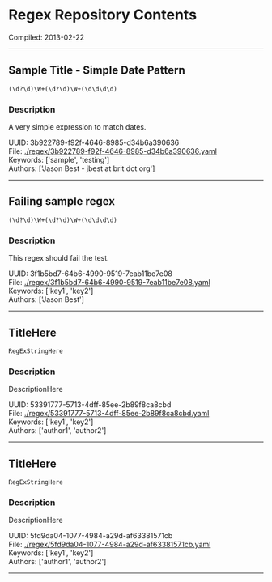 # Regex Repository Contents  

Compiled: 2013-02-22  

---  
## Sample Title - Simple Date Pattern  
    (\d?\d)\W+(\d?\d)\W+(\d\d\d\d)  
### Description  
A very simple expression to match dates.  

UUID: 3b922789-f92f-4646-8985-d34b6a390636  
File: [./regex/3b922789-f92f-4646-8985-d34b6a390636.yaml](../regex/3b922789-f92f-4646-8985-d34b6a390636.yaml)  
Keywords: ['sample', 'testing']  
Authors: ['Jason Best - jbest at brit dot org']  

---  
## Failing sample regex  
    (\d?\d)\W+(\d?\d)\W+(\d\d\d\d)  
### Description  
This regex should fail the test.  

UUID: 3f1b5bd7-64b6-4990-9519-7eab11be7e08  
File: [./regex/3f1b5bd7-64b6-4990-9519-7eab11be7e08.yaml](../regex/3f1b5bd7-64b6-4990-9519-7eab11be7e08.yaml)  
Keywords: ['key1', 'key2']  
Authors: ['Jason Best']  

---  
## TitleHere  
    RegExStringHere  
### Description  
DescriptionHere  

UUID: 53391777-5713-4dff-85ee-2b89f8ca8cbd  
File: [./regex/53391777-5713-4dff-85ee-2b89f8ca8cbd.yaml](../regex/53391777-5713-4dff-85ee-2b89f8ca8cbd.yaml)  
Keywords: ['key1', 'key2']  
Authors: ['author1', 'author2']  

---  
## TitleHere  
    RegExStringHere  
### Description  
DescriptionHere  

UUID: 5fd9da04-1077-4984-a29d-af63381571cb  
File: [./regex/5fd9da04-1077-4984-a29d-af63381571cb.yaml](../regex/5fd9da04-1077-4984-a29d-af63381571cb.yaml)  
Keywords: ['key1', 'key2']  
Authors: ['author1', 'author2']  

---  
